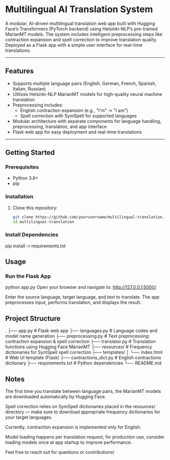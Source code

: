 # Multilingual AI Translation System

A modular, AI-driven multilingual translation web app built with Hugging Face’s Transformers (PyTorch backend) using Helsinki-NLP’s pre-trained MarianMT models. The system includes intelligent preprocessing steps like contraction expansion and spell correction to improve translation quality. Deployed as a Flask app with a simple user interface for real-time translations.

---

## Features

- Supports multiple language pairs (English, German, French, Spanish, Italian, Russian)
- Utilizes Helsinki-NLP MarianMT models for high-quality neural machine translation
- Preprocessing includes:
  - English contraction expansion (e.g., "I'm" → "I am")
  - Spell correction with SymSpell for supported languages
- Modular architecture with separate components for language handling, preprocessing, translation, and app interface
- Flask web app for easy deployment and real-time translations

---

## Getting Started

### Prerequisites

- Python 3.8+
- pip

### Installation

1. Clone this repository:

   ```bash
   git clone https://github.com/yourusername/multilingual-translation.git
   cd multilingual-translation

### Install Dependencies

pip install -r requirements.txt

## Usage

### Run the Flask App

python app.py
Open your browser and navigate to: http://127.0.0.1:5000/

Enter the source language, target language, and text to translate. The app preprocesses input, performs translation, and displays the result.

## Project Structure 
.
├── app.py                  # Flask web app
├── languages.py            # Language codes and model name generation
├── preprocessing.py        # Text preprocessing: contraction expansion & spell correction
├── translator.py           # Translation functions using Hugging Face MarianMT
├── resources/              # Frequency dictionaries for SymSpell spell correction
├── templates/
│   └── index.html          # Web UI template (Flask)
├── contractions_dict.py    # English contractions dictionary
├── requirements.txt        # Python dependencies
└── README.md

## Notes

The first time you translate between language pairs, the MarianMT models are downloaded automatically by Hugging Face.

Spell correction relies on SymSpell dictionaries placed in the resources/ directory — make sure to download appropriate frequency dictionaries for your target languages.

Currently, contraction expansion is implemented only for English.

Model loading happens per translation request; for production use, consider loading models once at app startup to improve performance.

Feel free to reach out for questions or contributions!

